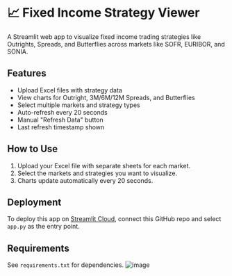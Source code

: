 # 📈 Fixed Income Strategy Viewer

A Streamlit web app to visualize fixed income trading strategies like Outrights, Spreads, and Butterflies across markets like SOFR, EURIBOR, and SONIA.

## Features

- Upload Excel files with strategy data
- View charts for Outright, 3M/6M/12M Spreads, and Butterflies
- Select multiple markets and strategy types
- Auto-refresh every 20 seconds
- Manual "Refresh Data" button
- Last refresh timestamp shown

## How to Use

1. Upload your Excel file with separate sheets for each market.
2. Select the markets and strategies you want to visualize.
3. Charts update automatically every 20 seconds.

## Deployment

To deploy this app on [Streamlit Cloud](https://streamlit.io/cloud), connect this GitHub repo and select `app.py` as the entry point.

## Requirements

See `requirements.txt` for dependencies.
![image](https://github.com/user-attachments/assets/5796bff2-00e7-45c2-8118-fa5589e0cece)
